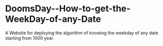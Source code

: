 # DoomsDay--How-to-get-the-WeekDay-of-any-Date
A Website for deploying the algorithm of knowing the weekday of any date starting from 1000 year.
